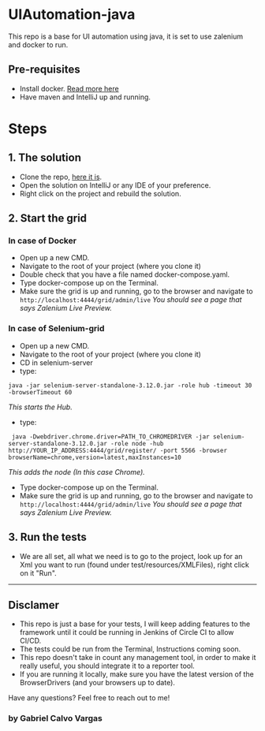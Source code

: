 # UIAutomation-java
This repo is a base for UI automation using java, it is set to use zalenium and docker to run.


## Pre-requisites
- Install docker. [Read more here](https://docs.docker.com/)
- Have maven and IntelliJ up and running.



# Steps
## 1. The solution
- Clone the repo, [here it is](https://github.com/gcalvoCR/UIAutomation-java).
- Open the solution on IntelliJ or any IDE of your preference.
- Right click on the project and rebuild the solution.


## 2. Start the grid

### In case of Docker

- Open up a new CMD.
- Navigate to the root of your project (where you clone it)
- Double check that you have a file named docker-compose.yaml.
- Type docker-compose up on the Terminal.
- Make sure the grid is up and running, go to the browser and navigate to 
`http://localhost:4444/grid/admin/live`
   *You should see a page that says Zalenium Live Preview.*


### In case of Selenium-grid

- Open up a new CMD.
- Navigate to the root of your project (where you clone it)
- CD in selenium-server
- type:
```
java -jar selenium-server-standalone-3.12.0.jar -role hub -timeout 30 -browserTimeout 60
```
*This starts the Hub.*
- type: 
```$xslt
 java -Dwebdriver.chrome.driver=PATH_TO_CHROMEDRIVER -jar selenium-server-standalone-3.12.0.jar -role node -hub http://YOUR_IP_ADDRESS:4444/grid/register/ -port 5566 -browser browserName=chrome,version=latest,maxInstances=10
```
*This adds the node (In this case Chrome).*

- Type docker-compose up on the Terminal.
- Make sure the grid is up and running, go to the browser and navigate to ` http://localhost:4444/grid/admin/live `
    *You should see a page that says Zalenium Live Preview.*

## 3. Run the tests

- We are all set, all what we need is to go to the project, look up for an Xml you want to run (found under test/resources/XMLFiles), right click on it "Run".

***

## Disclamer

- This repo is just a base for your tests, I will keep adding features to the framework until it could be running in Jenkins of Circle CI to allow CI/CD.
- The tests could be run from the Terminal, Instructions coming soon.
- This repo doesn't take in count any management tool, in order to make it really useful, you should integrate it to a reporter tool.
- If you are running it locally, make sure you have the latest version of the BrowserDrivers (and your browsers up to date).

Have any questions? Feel free to reach out to me!


### by Gabriel Calvo Vargas

